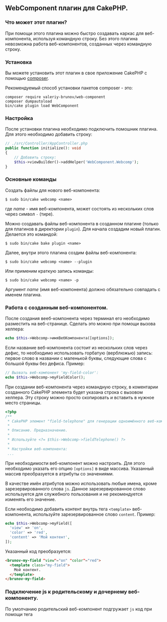 ## WebComponent плагин для CakePHP.

### Что может этот плагин?

При помощи этого плагина можно быстро создавать каркас для веб-компонента, используя командную строку.
Без этого плагина невозможна работа веб-компонентов, созданных через командную строку.

### Установка

Вы можете установить этот плагин в свое приложение CakePHP с помощью [composer](https://getcomposer.org).

Рекомендуемый способ установки пакетов composer - это:

```
composer require valeriy-brunov/web-component
composer dumpautoload
bin/cake plugin load WebComponent
```

### Настройка

После установки плагина необходимо подключить помошник плагина. Для этого необходимо добавить строку:

```php
// ./src/Controller/AppController.php
public function initialize(): void
{
    // Добавить строку:
    $this->viewBuilder()->addHelper('WebComponent.Webcomp');
}
```

### Основные команды

Создать файлы для нового веб-компонента:

```
$ sudo bin/cake webcomp <name>
```

где *name* - имя веб-компонента, может состоять из нескольких слов через символ `-` (тире).

Можно создавать файлы веб-компонента в созданном плагине (только для плагинов в директории `plugin`).
Для начала создадим новый плагин. Делается это командой:

```
$ sudo bin/cake bake plugin <name>
```
Далее, внутри этого плагина создим файлы веб-компонента:

```
$ sudo bin/cake webcomp <name> --plugin
```
Или применим краткую запись команды:

```
$ sudo bin/cake webcomp <name> -p
```
Аргумент *name* (имя веб-компонента) должно обязательно совпадать с именем плагина.

### Работа с созданным веб-компонентом.

После создания вееб-компонента через терминал его необходимо разместить на веб-странице. Сделать это можно
при помощи вызова хелпера:

```php
echo $this->Webcomp->имяВебКомпонента([options]);
```

Если название веб-компонента состоит из нескольких слов через дефис, то необходимо использовать горбатую
(верблюжью) запись: первое слово в названии с маленькой буквы, следующие слова с большой буквы без дефиса.
Пример:

```php
// Вызвать веб-компонент 'my-field-color':
echo $this->Webcomp->myFieldColor();
```

При создании веб-компонента через командную строку, в коментарии созданного CakePHP элемента будет указана строка с вызовом хелпера.
Эту строку можно просто скопировать и вставить в нужное место страницы.

```php
<?php
/**
 * CakePHP элемент "field-telephone" для генерации одноимённого веб-компонента.
 *
 * Описание. Предназначение.
 *
 * Используйте <?= $this->Webcomp->fieldTelephone() ?>
 *
 * Настройки веб-компонента:
 ...
```

При необходимости веб-компонент можно настроить. Для этого необходимо указать его опцию `[options]` в виде массива. Указанный массив
преобразуется в атрибуты со значениями.

В качестве имён атрибутов можно использовать любые имена, кроме зарезервированного слова `js`. Данное зарезервированное слово
используется для служебного пользования и не рекомендуется изменять его значение.

Если необходимо добавить контент внутрь тега `<template>` веб-компонента, используйте зарезервированное слово `content`.
Пример:

```php
echo $this->Webcomp->myField([
  'view' => 'on',
  'color' => 'red',
  'content' => 'Мой контент',
]);
```

Указанный код преобразуется:

```html
<brunov-my-field "view"="on" "color"="red">
  <template class="my-field">
    Мой контент.
  </template>
</brunov-my-field>
```

### Подключение js к родительскому и дочернему веб-компоненту.

По умолчанию родительский веб-компонент подгружает `js` код при помощи тега <script>.
У дочерних веб-компонентов первого уровня удаляются теги `<script>`, а загрузка `js` кода
происходит через `import...` в `js` коде родительского веб-компонента.

Если же возникла необходимость подключить у дочернего веб-компонента `js` код
через тег `<script>`, то необходимо при вызове веб-компонента родителя указать параметр
`'js' => true`. Например:

```php
<?= $this->Webcomp->myLife( ['js' => true] ) ?>
```

### Подключение js при AJAX загрузке веб-компонента.

В случае загрузки веб-компонента через AJAX-запрос необходимо у родительского (внешнего) веб-компонента
указать параметр `'jsajax' => true`. У дочерних (вложенных в родительский) указывать этот параметр не нужно.

Если при AJAX-запросе необходимо подгружать несколько родительских веб-компонентов, то у каждого родительского
веб-компонента необходимо указывать параметр `'jsajax' => true`.








